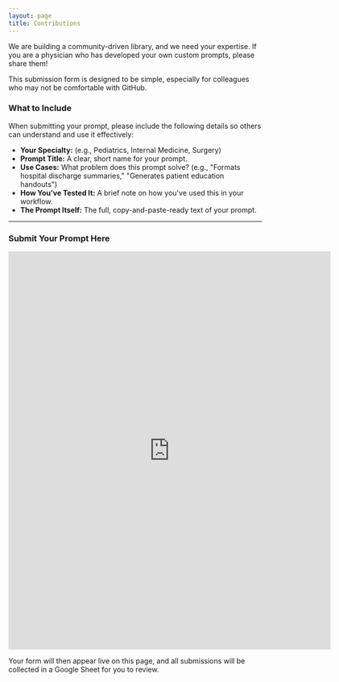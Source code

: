 ```yaml
---
layout: page
title: Contributions
---
```


We are building a community-driven library, and we need your expertise. If you are a physician who has developed your own custom prompts, please share them!

This submission form is designed to be simple, especially for colleagues who may not be comfortable with GitHub.

### What to Include

When submitting your prompt, please include the following details so others can understand and use it effectively:

* **Your Specialty:** (e.g., Pediatrics, Internal Medicine, Surgery)
* **Prompt Title:** A clear, short name for your prompt.
* **Use Cases:** What problem does this prompt solve? (e.g., "Formats hospital discharge summaries," "Generates patient education handouts")
* **How You've Tested It:** A brief note on how you've used this in your workflow.
* **The Prompt Itself:** The full, copy-and-paste-ready text of your prompt.

---

### Submit Your Prompt Here

<iframe src="https://docs.google.com/forms/d/e/1FAIpQLSc-GhyV4Ljqr4g1j_9Pg-OzmfIFJ8tMK8j8GTxWRWepg9VVOQ/viewform?embedded=true" width="640" height="791" frameborder="0" marginheight="0" marginwidth="0">Loading…</iframe>

Your form will then appear live on this page, and all submissions will be collected in a Google Sheet for you to review.